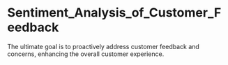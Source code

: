 # Sentiment_Analysis_of_Customer_Feedback
The ultimate goal is to proactively address customer feedback and concerns, enhancing the overall customer experience.
